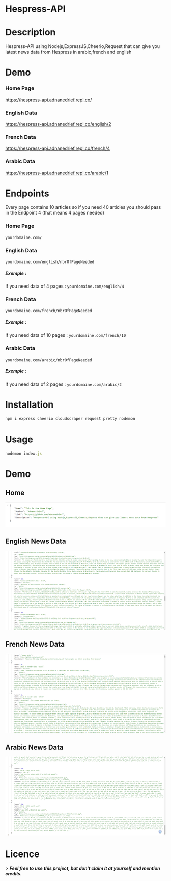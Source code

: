 # Hespress-API
# Description

Hespress-API using Nodejs,ExpressJS,Cheerio,Request that can give you latest news data from Hespress in arabic,french and english
# Demo 

### Home Page
https://hespress-api.adnanedrief.repl.co/
### English Data
https://hespress-api.adnanedrief.repl.co/english/2
### French Data
https://hespress-api.adnanedrief.repl.co/french/4
### Arabic Data
https://hespress-api.adnanedrief.repl.co/arabic/1

# Endpoints

Every page contains 10 articles so if you need 40 articles you should pass in the Endpoint 4 (that means 4 pages needed)

### Home Page
`yourdomaine.com/`
### English Data
`yourdomaine.com/english/nbrOfPageNeeded`

##### Exemple : 

If you  need data of 4 pages : `yourdomaine.com/english/4`

### French Data
`yourdomaine.com/french/nbrOfPageNeeded`

##### Exemple : 
If you  need data of 10 pages : `yourdomaine.com/french/10`

### Arabic Data
`yourdomaine.com/arabic/nbrOfPageNeeded`

##### Exemple : 
If you  need data of 2 pages : `yourdomaine.com/arabic/2`
# Installation

```javascript
npm i express cheerio cloudscraper request pretty nodemon
```
#  Usage

```javascript
nodemon index.js
```

#  Demo
## Home

![home](https://raw.githubusercontent.com/adnanedrief/Hespress-API/main/Demo/home.png?token=ASH4O3WM5P2A6ZEQ3UU2BY3BVKL5I "home")

## English News Data

![](https://raw.githubusercontent.com/adnanedrief/Hespress-API/main/Demo/eng.png?token=ASH4O3V3SMTSVLDXTAFQS53BVKLRO)

## French News Data

![](https://raw.githubusercontent.com/adnanedrief/Hespress-API/main/Demo/fr.png?token=ASH4O3RPHSCRVFMU7KIJOX3BVKLRS)

## Arabic News Data

![](https://raw.githubusercontent.com/adnanedrief/Hespress-API/main/Demo/ar.png?token=ASH4O3WZU2MMC2DN2ABXKTDBVKLRK)

# Licence
*> **Feel free to use this project, but don't claim it at yourself and mention credits.***
